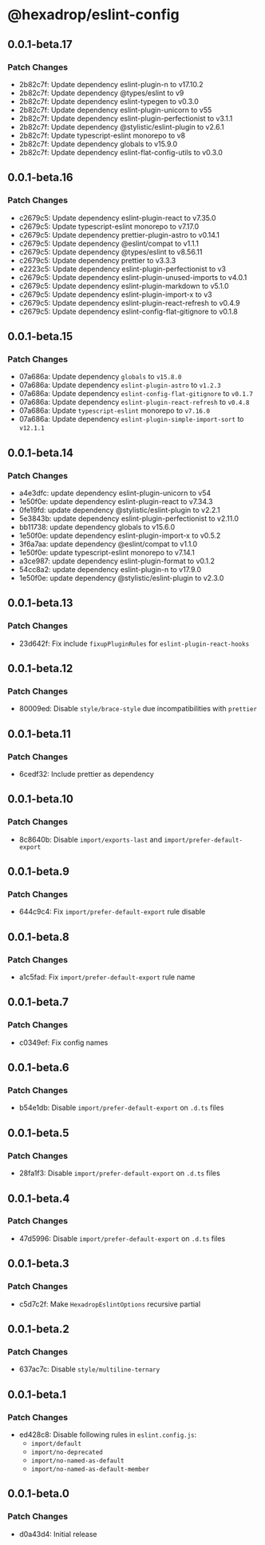 # @hexadrop/eslint-config

## 0.0.1-beta.17

### Patch Changes

- 2b82c7f: Update dependency eslint-plugin-n to v17.10.2
- 2b82c7f: Update dependency @types/eslint to v9
- 2b82c7f: Update dependency eslint-typegen to v0.3.0
- 2b82c7f: Update dependency eslint-plugin-unicorn to v55
- 2b82c7f: Update dependency eslint-plugin-perfectionist to v3.1.1
- 2b82c7f: Update dependency @stylistic/eslint-plugin to v2.6.1
- 2b82c7f: Update typescript-eslint monorepo to v8
- 2b82c7f: Update dependency globals to v15.9.0
- 2b82c7f: Update dependency eslint-flat-config-utils to v0.3.0

## 0.0.1-beta.16

### Patch Changes

- c2679c5: Update dependency eslint-plugin-react to v7.35.0
- c2679c5: Update typescript-eslint monorepo to v7.17.0
- c2679c5: Update dependency prettier-plugin-astro to v0.14.1
- c2679c5: Update dependency @eslint/compat to v1.1.1
- c2679c5: Update dependency @types/eslint to v8.56.11
- c2679c5: Update dependency prettier to v3.3.3
- e2223c5: Update dependency eslint-plugin-perfectionist to v3
- c2679c5: Update dependency eslint-plugin-unused-imports to v4.0.1
- c2679c5: Update dependency eslint-plugin-markdown to v5.1.0
- c2679c5: Update dependency eslint-plugin-import-x to v3
- c2679c5: Update dependency eslint-plugin-react-refresh to v0.4.9
- c2679c5: Update dependency eslint-config-flat-gitignore to v0.1.8

## 0.0.1-beta.15

### Patch Changes

- 07a686a: Update dependency `globals` to `v15.8.0`
- 07a686a: Update dependency `eslint-plugin-astro` to `v1.2.3`
- 07a686a: Update dependency `eslint-config-flat-gitignore` to `v0.1.7`
- 07a686a: Update dependency `eslint-plugin-react-refresh` to `v0.4.8`
- 07a686a: Update `typescript-eslint` monorepo to `v7.16.0`
- 07a686a: Update dependency `eslint-plugin-simple-import-sort` to `v12.1.1`

## 0.0.1-beta.14

### Patch Changes

- a4e3dfc: update dependency eslint-plugin-unicorn to v54
- 1e50f0e: update dependency eslint-plugin-react to v7.34.3
- 0fe19fd: update dependency @stylistic/eslint-plugin to v2.2.1
- 5e3843b: update dependency eslint-plugin-perfectionist to v2.11.0
- bb11738: update dependency globals to v15.6.0
- 1e50f0e: update dependency eslint-plugin-import-x to v0.5.2
- 3f6a7aa: update dependency @eslint/compat to v1.1.0
- 1e50f0e: update typescript-eslint monorepo to v7.14.1
- a3ce987: update dependency eslint-plugin-format to v0.1.2
- 54cc8a2: update dependency eslint-plugin-n to v17.9.0
- 1e50f0e: update dependency @stylistic/eslint-plugin to v2.3.0

## 0.0.1-beta.13

### Patch Changes

- 23d642f: Fix include `fixupPluginRules` for `eslint-plugin-react-hooks`

## 0.0.1-beta.12

### Patch Changes

- 80009ed: Disable `style/brace-style` due incompatibilities with `prettier`

## 0.0.1-beta.11

### Patch Changes

- 6cedf32: Include prettier as dependency

## 0.0.1-beta.10

### Patch Changes

- 8c8640b: Disable `import/exports-last` and `import/prefer-default-export`

## 0.0.1-beta.9

### Patch Changes

- 644c9c4: Fix `import/prefer-default-export` rule disable

## 0.0.1-beta.8

### Patch Changes

- a1c5fad: Fix `import/prefer-default-export` rule name

## 0.0.1-beta.7

### Patch Changes

- c0349ef: Fix config names

## 0.0.1-beta.6

### Patch Changes

- b54e1db: Disable `import/prefer-default-export` on `.d.ts` files

## 0.0.1-beta.5

### Patch Changes

- 28fa1f3: Disable `import/prefer-default-export` on `.d.ts` files

## 0.0.1-beta.4

### Patch Changes

- 47d5996: Disable `import/prefer-default-export` on `.d.ts` files

## 0.0.1-beta.3

### Patch Changes

- c5d7c2f: Make `HexadropEslintOptions` recursive partial

## 0.0.1-beta.2

### Patch Changes

- 637ac7c: Disable `style/multiline-ternary`

## 0.0.1-beta.1

### Patch Changes

- ed428c8: Disable following rules in `eslint.config.js`:
  - `import/default`
  - `import/no-deprecated`
  - `import/no-named-as-default`
  - `import/no-named-as-default-member`

## 0.0.1-beta.0

### Patch Changes

- d0a43d4: Initial release
